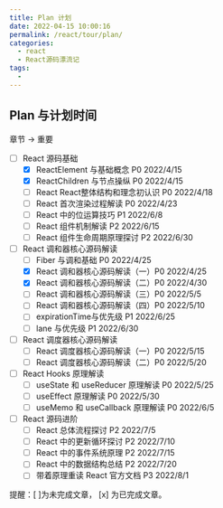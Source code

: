```yaml
---
title: Plan 计划
date: 2022-04-15 10:00:16
permalink: /react/tour/plan/
categories:
  - react
  - React源码漂流记
tags:
  - 
---
```


## Plan 与计划时间

章节 → 重要

- [ ] React 源码基础
    - [x] ReactElement 与基础概念 P0 2022/4/15
    - [x] ReactChildren 与节点操纵 P0 2022/4/15
    - [ ] React React整体结构和理念初认识 P0 2022/4/18
    - [ ] React 首次渲染过程解读 P0 2022/4/23
    - [ ] React 中的位运算技巧 P1 2022/6/8
    - [ ] React 组件机制解读 P2 2022/6/15
    - [ ] React 组件生命周期原理探讨 P2 2022/6/30
- [ ] React 调和器核心源码解读
    - [ ] Fiber 与调和基础 P0 2022/4/25
    - [x] React 调和器核心源码解读（一）P0 2022/4/25
    - [x] React 调和器核心源码解读（二）P0 2022/4/30
    - [ ] React 调和器核心源码解读（三）P0 2022/5/5
    - [ ] React 调和器核心源码解读（四）P0 2022/5/10
    - [ ] expirationTime与优先级 P1 2022/6/25
    - [ ] lane 与优先级 P1 2022/6/30
- [ ] React 调度器核心源码解读
    - [ ] React 调度器核心源码解读（一）P0 2022/5/15
    - [ ] React 调度器核心源码解读（二）P0 2022/5/20
- [ ] React Hooks 原理解读
    - [ ] useState 和 useReducer 原理解读 P0 2022/5/25
    - [ ] useEffect 原理解读 P0 2022/5/30
    - [ ] useMemo 和 useCallback 原理解读 P0 2022/6/5
- [ ] React 源码进阶
    - [ ] React 总体流程探讨 P2 2022/7/5
    - [ ] React 中的更新循环探讨 P2 2022/7/10
    - [ ] React 中的事件系统原理 P2 2022/7/15
    - [ ] React 中的数据结构总结 P2 2022/7/20
    - [ ] 带着原理重读 React 官方文档 P3 2022/8/1

提醒：[ ]为未完成文章， [x] 为已完成文章。
